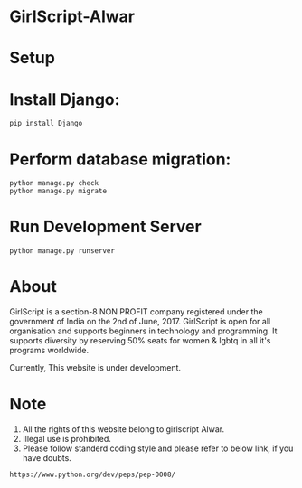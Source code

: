 # GirlScript-Alwar

# Setup
# Install Django:

 ```
 pip install Django
 ```

# Perform database migration:

```
python manage.py check
python manage.py migrate
```

# Run Development Server

``` 
python manage.py runserver
```

# About

GirlScript is a section-8 NON PROFIT company registered under the government of India on the 2nd of June, 2017. GirlScript is open for all organisation and supports beginners in technology and programming. It supports diversity by reserving 50% seats for women & lgbtq in all it's programs worldwide.

Currently, This website is under development.

# Note

1. All the rights of this website belong to girlscript Alwar.
2. Illegal use is prohibited.
3. Please follow standerd coding style and please refer to below link, if you have doubts.

```
https://www.python.org/dev/peps/pep-0008/
```
